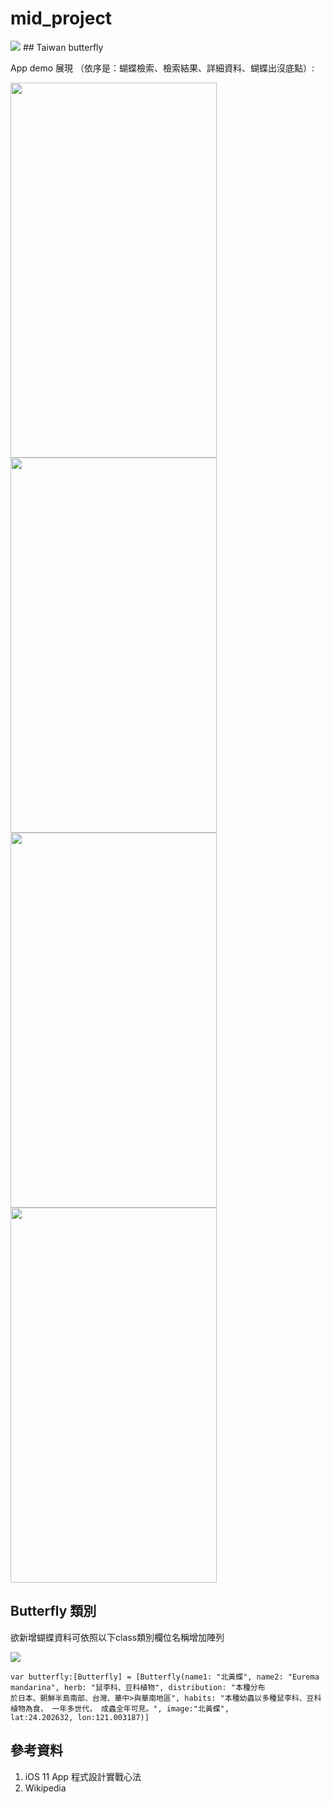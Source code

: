 # mid_project
<img src="https://www.ncnu.edu.tw/ncnuweb/units/share/全校共用/web_material/images/banner/banner_1.gif" >
## Taiwan butterfly

<p>App demo 展現 （依序是：蝴蝶檢索、檢索結果、詳細資料、蝴蝶出沒底點）:</p>
<img src="https://github.com/weasel0630/mid_project/blob/master/mid/Assets.xcassets/butterykind.png" height = 600 width=330>
<img src="https://github.com/weasel0630/mid_project/blob/master/mid/Assets.xcassets/showbutterfly.png" height = 600 width=330>
<img src="https://github.com/weasel0630/mid_project/blob/master/mid/Assets.xcassets/showButterflydetail.png" height = 600 width=330>
<img src="https://github.com/weasel0630/mid_project/blob/master/mid/Assets.xcassets/showmap.png" height = 600 width=330>

## Butterfly 類別
<p>欲新增蝴蝶資料可依照以下class類別欄位名稱增加陣列</p>
<img src="https://github.com/weasel0630/mid_project/blob/master/mid/Assets.xcassets/butterfly%20class.png" >

```
var butterfly:[Butterfly] = [Butterfly(name1: "北黃蝶", name2: "Eurema mandarina", herb: "鼠李科、豆科植物", distribution: "本種分布
於日本、朝鮮半島南部、台灣、華中>與華南地區", habits: "本種幼蟲以多種鼠李科、豆科植物為食， 一年多世代， 成蟲全年可見。", image:"北黃蝶", 
lat:24.202632, lon:121.003187)]
```
   
## 參考資料
<ol>
<li>iOS 11 App 程式設計實戰心法</li>
<li>Wikipedia</li>
</ol>

